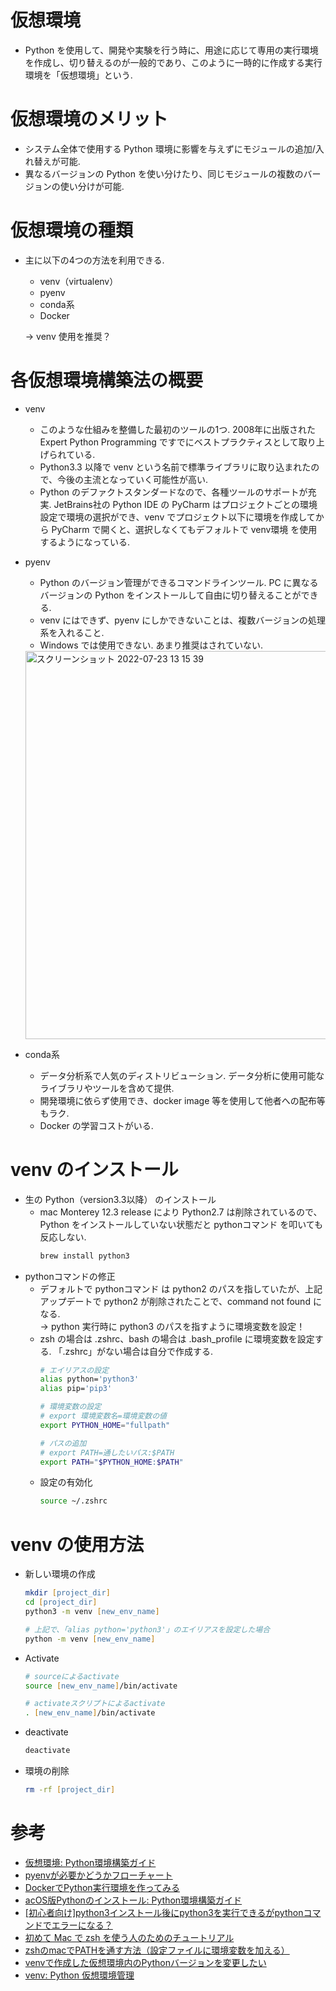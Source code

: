 # 仮想環境
* Python を使用して、開発や実験を行う時に、用途に応じて専用の実行環境を作成し、切り替えるのが一般的であり、このように一時的に作成する実行環境を「仮想環境」という.

# 仮想環境のメリット
* システム全体で使用する Python 環境に影響を与えずにモジュールの追加/入れ替えが可能.
* 異なるバージョンの Python を使い分けたり、同じモジュールの複数のバージョンの使い分けが可能.

# 仮想環境の種類
* 主に以下の4つの方法を利用できる.

  * venv（virtualenv）
  * pyenv
  * conda系
  * Docker

  → venv 使用を推奨？
  
# 各仮想環境構築法の概要
* venv
  * このような仕組みを整備した最初のツールの1つ. 2008年に出版された Expert Python Programming ですでにベストプラクティスとして取り上げられている.
  * Python3.3 以降で venv という名前で標準ライブラリに取り込まれたので、今後の主流となっていく可能性が高い.
  * Python のデファクトスタンダードなので、各種ツールのサポートが充実. JetBrains社の Python IDE の PyCharm はプロジェクトごとの環境設定で環境の選択ができ、venv でプロジェクト以下に環境を作成してから PyCharm で開くと、選択しなくてもデフォルトで venv環境 を使用するようになっている.

* pyenv
  * Python のバージョン管理ができるコマンドラインツール. PC に異なるバージョンの Python をインストールして自由に切り替えることができる.
  * venv にはできず、pyenv にしかできないことは、複数バージョンの処理系を入れること.
  * Windows では使用できない. あまり推奨はされていない.
  <img width="621" alt="スクリーンショット 2022-07-23 13 15 39" src="https://user-images.githubusercontent.com/53923545/180640026-efe9339c-94e0-4540-a554-bb8baff17a48.png">

* conda系
  * データ分析系で人気のディストリビューション. データ分析に使用可能なライブラリやツールを含めて提供.
  * 開発環境に依らず使用でき、docker image 等を使用して他者への配布等もラク.
  * Docker の学習コストがいる.

# venv のインストール
* 生の Python（version3.3以降） のインストール
  * mac Monterey 12.3 release により Python2.7 は削除されているので、Python をインストールしていない状態だと pythonコマンド を叩いても反応しない.
    ```zsh
    brew install python3
    ```
* pythonコマンドの修正
  * デフォルトで pythonコマンド は python2 のパスを指していたが、上記アップデートで python2 が削除されたことで、command not found になる.  
  -> python 実行時に python3 のパスを指すように環境変数を設定！
  * zsh の場合は .zshrc、bash の場合は .bash_profile に環境変数を設定する.  「.zshrc」がない場合は自分で作成する.
    ```zsh
    # エイリアスの設定
    alias python='python3'
    alias pip='pip3'

    # 環境変数の設定
    # export 環境変数名=環境変数の値
    export PYTHON_HOME="fullpath"

    # パスの追加
    # export PATH=通したいパス:$PATH
    export PATH="$PYTHON_HOME:$PATH"
    ```
  * 設定の有効化
    ```zsh
    source ~/.zshrc
    ```

# venv の使用方法
* 新しい環境の作成
  ```zsh
  mkdir [project_dir]
  cd [project_dir]
  python3 -m venv [new_env_name]

  # 上記で、「alias python='python3'」のエイリアスを設定した場合
  python -m venv [new_env_name]
  ```
* Activate
  ```zsh
  # sourceによるactivate
  source [new_env_name]/bin/activate

  # activateスクリプトによるactivate
  . [new_env_name]/bin/activate
  ```
* deactivate
  ```zsh
  deactivate
  ```
* 環境の削除
  ```zsh
  rm -rf [project_dir]
  ```

# 参考
* [仮想環境: Python環境構築ガイド](https://www.python.jp/install/windows/venv.html)
* [pyenvが必要かどうかフローチャート](https://qiita.com/shibukawa/items/0daab479a2fd2cb8a0e7)
* [DockerでPython実行環境を作ってみる](https://qiita.com/jhorikawa_err/items/fb9c03c0982c29c5b6d5)
* [acOS版Pythonのインストール: Python環境構築ガイド](https://www.python.jp/install/macos/install_python.html)
* [[初心者向け]python3インストール後にpython3を実行できるがpythonコマンドでエラーになる？](https://dev.classmethod.jp/articles/python-commands-give-me-not-found-errors/)
* [初めて Mac で zsh を使う人のためのチュートリアル](https://mollifier.hatenablog.com/entry/2013/02/22/025415)
* [zshのmacでPATHを通す方法（設定ファイルに環境変数を加える）](https://amateur-engineer.com/mac-path-zsh/)
* [venvで作成した仮想環境内のPythonバージョンを変更したい](https://dev.classmethod.jp/articles/change-venv-python-version/)
* [venv: Python 仮想環境管理](https://qiita.com/fiftystorm36/items/b2fd47cf32c7694adc2e)
